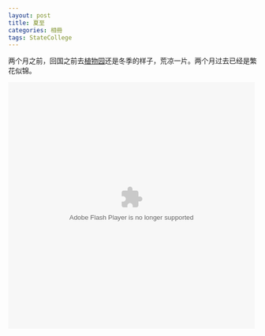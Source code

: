 ```yaml
---
layout: post
title: 夏至
categories: 相冊
tags: StateCollege
---
```

两个月之前，回国之前去[植物园](http://4sq.com/cB3p6V)还是冬季的样子，荒凉一片。两个月过去已经是繁花似锦。

<object width="500" height="500"> <param name="flashvars" value="offsite=true&lang=en-us&page_show_url=%2Fphotos%2Fztpala%2Fsets%2F72157634254117751%2Fshow%2Fwith%2F9103580729%2F&page_show_back_url=%2Fphotos%2Fztpala%2Fsets%2F72157634254117751%2Fwith%2F9103580729%2F&set_id=72157634254117751&jump_to=9103580729"></param> <param name="movie" value="http://www.flickr.com/apps/slideshow/show.swf?v=124984"></param> <param name="allowFullScreen" value="true"></param><embed type="application/x-shockwave-flash" src="http://www.flickr.com/apps/slideshow/show.swf?v=124984" allowFullScreen="true" flashvars="offsite=true&lang=en-us&page_show_url=%2Fphotos%2Fztpala%2Fsets%2F72157634254117751%2Fshow%2Fwith%2F9103580729%2F&page_show_back_url=%2Fphotos%2Fztpala%2Fsets%2F72157634254117751%2Fwith%2F9103580729%2F&set_id=72157634254117751&jump_to=9103580729" width="500" height="500"></embed></object>